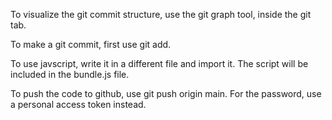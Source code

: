 To visualize the git commit structure, use the git graph tool, inside the git tab.

To make a git commit, first use git add.

To use javscript, write it in a different file and import it. The script will be included in the bundle.js file.

To push the code to github, use git push origin main. For the password, use a personal access token instead.